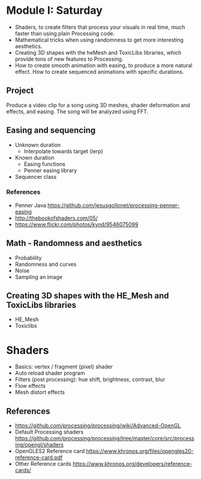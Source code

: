 # Module I: Saturday

* Shaders, to create filters that process your visuals in real time, much faster than using plain Processing code. 
* Mathematical tricks when using randomness to get more interesting aesthetics. 
* Creating 3D shapes with the heMesh and ToxicLibs libraries, which provide tons of new features to Processing. 
* How to create smooth animation with easing, to produce a more natural effect. How to create sequenced animations with specific durations.

## Project 

Produce a video clip for a song using 3D meshes, shader deformation and effects, and easing. The song will be analyzed using FFT.

## Easing and sequencing

* Unknown duration
  * Interpolate towards target (lerp)
* Known duration
  * Easing functions
  * Penner easing library
* Sequencer class

### References

* Penner Java https://github.com/jesusgollonet/processing-penner-easing
* http://thebookofshaders.com/05/
* https://www.flickr.com/photos/kynd/9546075099

## Math - Randomness and aesthetics

* Probability
* Randomness and curves
* Noise
* Sampling an image

## Creating 3D shapes with the HE_Mesh and ToxicLibs libraries

* HE_Mesh
* Toxiclibs

# Shaders

* Basics: vertex / fragment (pixel) shader
* Auto reload shader program
* Filters (post processing): hue shift, brightness, contrast, blur
* Flow effects
* Mesh distort effects

## References

* https://github.com/processing/processing/wiki/Advanced-OpenGL
* Default Processing shaders https://github.com/processing/processing/tree/master/core/src/processing/opengl/shaders
* OpenGLES2 Reference card https://www.khronos.org/files/opengles20-reference-card.pdf
* Other Reference cards https://www.khronos.org/developers/reference-cards/

